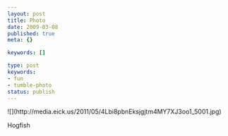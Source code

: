 ```yaml
---
layout: post
title: Photo
date: 2009-03-08
published: true
meta: {}

keywords: []

type: post
keywords:
- fun
- tumble-photo
status: publish
---
```

<div class="figure">            ![](http://media.eick.us/2011/05/4Lbi8pbnEksjgjtm4MY7XJ3oo1_5001.jpg)        </div>

Hogfish

